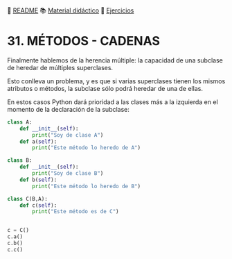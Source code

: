 :page_with_curl: [README](../README.md) :books: [Material didáctico](/documentation/indicedocu.md) :pencil: [Ejercicios](/tests/indicetests.md)

# 31. MÉTODOS - CADENAS

Finalmente hablemos de la herencia múltiple: la capacidad de una subclase de heredar de múltiples superclases.

Esto conlleva un problema, y es que si varias superclases tienen los mismos atributos o métodos, la subclase sólo podrá heredar de una de ellas.

En estos casos Python dará prioridad a las clases más a la izquierda en el momento de la declaración de la subclase:

````python
class A:
    def __init__(self):
        print("Soy de clase A")
    def a(self):
        print("Este método lo heredo de A")

class B:
    def __init__(self):
        print("Soy de clase B")
    def b(self):
        print("Este método lo heredo de B")

class C(B,A):
    def c(self):
        print("Este método es de C")


c = C()
c.a()
c.b()
c.c()
````

